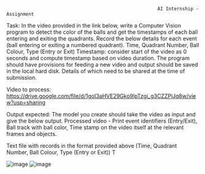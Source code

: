                                                            AI Internship - Assignment
Task:
In the video provided in the link below, write a Computer Vision program to detect the color of the balls and get the timestamps of each ball entering and exiting the quadrants. Record the below details for each event (ball entering or exiting a numbered quadrant).
Time, Quadrant Number, Ball Colour, Type (Entry or Exit)
Timestamp: consider start of the video as 0 seconds and compute timestamp based on video duration.
The program should have provisions for feeding a new video and output should be saved in the local hard disk. Details of which need to be shared at the time of submission.

Video to process:
https://drive.google.com/file/d/1goI3aHVE29Gko9lpTzgi_g3CZZPjJq8w/view?usp=sharing

Output expected:
The model you create should take the video as input and give the below output.
Processed video - Print event identifiers (Entry/Exit), Ball track with ball color, Time stamp on the video itself at the relevant frames and objects.

Text file with records in the format provided above (Time, Quadrant Number, Ball Colour, Type (Entry or Exit))
T


![image](https://user-images.githubusercontent.com/89336758/213914733-5f2cad52-64c4-4576-8b48-0c2928eea232.png)
![image](https://user-images.githubusercontent.com/89336758/213914749-d359a46e-ab4b-4254-ad9f-3a015769c267.png)
